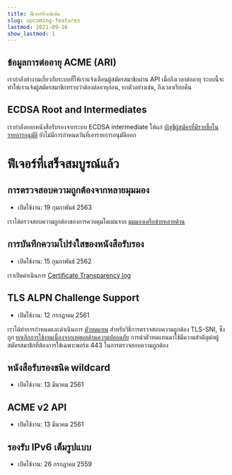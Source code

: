 ```yaml
---
title: ฟีเจอร์ที่จะมีเพิ่ม
slug: upcoming-features
lastmod: 2021-09-16
show_lastmod: 1
---
```


## ข้อมูลการต่ออายุ ACME (ARI)

เรากำลังทำงานเกี่ยวกับระบบที่ให้เราแจ้งเตือนผู้สมัครสมาชิกผ่าน API เมื่อถึงเวลาต่ออายุ ระบบนี้จะทำให้เราแจ้งผู้สมัครสมาชิกทราบว่าต้องต่ออายุก่อน, ยกตัวอย่างเช่น, ถึงเวลาเรียกคืน

## ECDSA Root and Intermediates

เรากำลังออกหนังสือรับรองจากระบบ ECDSA intermediate ให้แก่ [บัญชีผู้สมัครที่มีรายชื่อในรายการอนุมัติ](https://community.letsencrypt.org/t/ecdsa-availability-in-production-environment/150679) ยังไม่มีการกำหนดวันที่เอารายการอนุมัติออก

# ฟีเจอร์ที่เสร็จสมบูรณ์แล้ว

## การตรวจสอบความถูกต้องจากหลายมุมมอง

* เปิดใช้งาน: 19 กุมภาพันธ์ 2563

เราได้ตรวจสอบความถูกต้องของการควบคุมโดเมนจาก [มุมมองเครือข่ายหลายด้าน](https://letsencrypt.org/2020/02/19/multi-perspective-validation.html)

## การบันทึกความโปร่งใสของหนังสือรับรอง

* เปิดใช้งาน: 15 กุมภาพันธ์ 2562

เราเปิดดำเนินการ [Certificate Transparency log](/docs/ct-logs)

## TLS ALPN Challenge Support

* เปิดใช้งาน: 12 กรกฎาคม 2561

เราได้ทำการกำหนดและดำเนินการ [ตัวทดแทน](https://tools.ietf.org/html/rfc8737) สำหรับวิธีการตรวจสอบความถูกต้อง TLS-SNI, ซึ่งถูก [ยกเลิกการใช้งานเนื่องจากเหตุผลด้านความปลอดภัย](https://community.letsencrypt.org/t/important-what-you-need-to-know-about-tls-sni-validation-issues/50811) การนำตัวทดแทนมาใช้มีความสำคัญต่อผู้สมัครสมาชิกที่ต้องการใช้เฉพาะพอร์ต 443 ในการตรวจสอบความถูกต้อง

## หนังสือรับรองชนิด wildcard

* เปิดใช้งาน: 13 มีนาคม 2561

## ACME v2 API

* เปิดใช้งาน: 13 มีนาคม 2561

## รองรับ IPv6 เต็มรูปแบบ

* เปิดใช้งาน: 26 กรกฎาคม 2559
